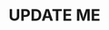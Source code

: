 ---
guid: "112911F8-6C0F-4D2B-BEF6-673D7F684969"
title: UPDATE ME
description: UPDATE ME
pubDate: "Tue, 11 Apr 2023 18:00:00 -0400"
itunes-explicit: "no"
itunes-episode: 71
itunes-episodeType: full

# More info
youtube-full: UPDATE ME
discussion: UPDATE ME

# Timeline
timeline:
  - seconds: 0
    title: Intro

# File information
enclosure-url: "https://media.phor.net/csh/2023-04-11-episode-71.m4a"
enclosure-length: UPDATE ME
enclosure-type: "audio/x-m4a"
itunes-duration: UPDATE ME

# CSH information
badges:
  - type: stayed-to-end
    recipient: fulldecent
  - type: stayed-to-end
    recipient: dtedesco1
---